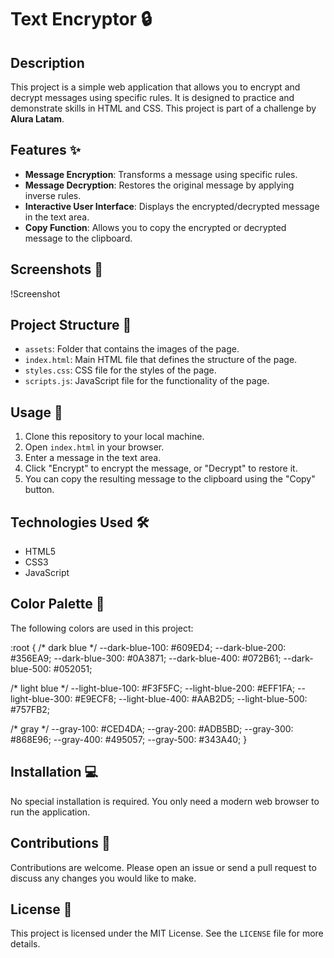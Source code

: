 # Text Encryptor 🔒

## Description

This project is a simple web application that allows you to encrypt and decrypt messages using specific rules. It is designed to practice and demonstrate skills in HTML and CSS. This project is part of a challenge by **Alura Latam**.

## Features ✨

- **Message Encryption**: Transforms a message using specific rules.
- **Message Decryption**: Restores the original message by applying inverse rules.
- **Interactive User Interface**: Displays the encrypted/decrypted message in the text area.
- **Copy Function**: Allows you to copy the encrypted or decrypted message to the clipboard.

## Screenshots 📸

!Screenshot

## Project Structure 📁

- `assets`: Folder that contains the images of the page.
- `index.html`: Main HTML file that defines the structure of the page.
- `styles.css`: CSS file for the styles of the page.
- `scripts.js`: JavaScript file for the functionality of the page.

## Usage 🚀

1. Clone this repository to your local machine.
2. Open `index.html` in your browser.
3. Enter a message in the text area.
4. Click "Encrypt" to encrypt the message, or "Decrypt" to restore it.
5. You can copy the resulting message to the clipboard using the "Copy" button.

## Technologies Used 🛠️

- HTML5
- CSS3
- JavaScript

## Color Palette 🎨

The following colors are used in this project:

:root {
  /* dark blue */
  --dark-blue-100: #609ED4;
  --dark-blue-200: #356EA9;
  --dark-blue-300: #0A3871;
  --dark-blue-400: #072B61;
  --dark-blue-500: #052051;

  /* light blue */
  --light-blue-100: #F3F5FC;
  --light-blue-200: #EFF1FA;
  --light-blue-300: #E9ECF8;
  --light-blue-400: #AAB2D5;
  --light-blue-500: #757FB2;

  /* gray */
  --gray-100: #CED4DA;
  --gray-200: #ADB5BD;
  --gray-300: #868E96;
  --gray-400: #495057;
  --gray-500: #343A40;
}

## Installation 💻

No special installation is required. You only need a modern web browser to run the application.

## Contributions 🤝

Contributions are welcome. Please open an issue or send a pull request to discuss any changes you would like to make.

## License 📄

This project is licensed under the MIT License. See the `LICENSE` file for more details.
